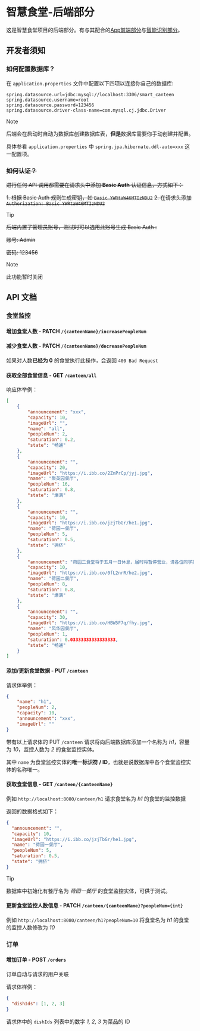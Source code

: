 # 智慧食堂-后端部分

这是智慧食堂项目的后端部分。有与其配合的[App前端部分](https://github.com/AlearXS/SmartCanteenApp)与[智能识别部分](https://github.com/AlearXS/SmartCanteenDetection)。

## 开发者须知

### 如何配置数据库？

在 `application.properties` 文件中配置以下四项以连接你自己的数据库:

```properties
spring.datasource.url=jdbc:mysql://localhost:3306/smart_canteen
spring.datasource.username=root
spring.datasource.password=123456
spring.datasource.driver-class-name=com.mysql.cj.jdbc.Driver
```

> [!NOTE]
> 后端会在启动时自动为数据库创建数据库表，**但是**数据库需要你手动创建并配置。
> 
> 具体参看 `application.properties` 中 `spring.jpa.hibernate.ddl-auto=xxx` 这一配置项。

### ~~如何认证？~~

~~进行任何 API 调用都需要在请求头中添加 **Basic Auth** 认证信息，方式如下：~~

~~1. 根据 Basic Auth 规则生成密钥，如 `Basic YWRtaW46MTIzNDU2`~~
~~2. 在请求头添加 `Authorization: Basic YWRtaW46MTIzNDU2`~~

> [!TIP]
> ~~后端内置了管理员账号，测试时可以选用此账号生成 Basic Auth :~~
> 
> ~~账号: Admin~~
> 
> ~~密码: 123456~~

> [!NOTE]
> 此功能暂时关闭

## API 文档

### 食堂监控

#### 增加食堂人数 - PATCH `/{canteenName}/increasePeopleNum`

#### 减少食堂人数 - PATCH `/{canteenName}/decreasePeopleNum`

如果对人数**已经为 0** 的食堂执行此操作，会返回 `400 Bad Request`

#### 获取全部食堂信息 - GET `/canteen/all`

响应体举例：

```json
[
    {
        "announcement": "xxx",
        "capacity": 10,
        "imageUrl": "",
        "name": "all",
        "peopleNum": 2,
        "saturation": 0.2,
        "state": "畅通"
    },
    {
        "announcement": "",
        "capacity": 20,
        "imageUrl": "https://i.ibb.co/2ZnPrCp/jyj.jpg",
        "name": "聚英园餐厅",
        "peopleNum": 16,
        "saturation": 0.8,
        "state": "爆满"
    },
    {
        "announcement": "",
        "capacity": 10,
        "imageUrl": "https://i.ibb.co/jzjTbGr/he1.jpg",
        "name": "荷园一餐厅",
        "peopleNum": 5,
        "saturation": 0.5,
        "state": "拥挤"
    },
    {
        "announcement": "荷园二食堂将于五月一日休息，届时将暂停营业，请各位同学提前安排好就餐时间。",
        "capacity": 10,
        "imageUrl": "https://i.ibb.co/0fL2nrR/he2.jpg",
        "name": "荷园二餐厅",
        "peopleNum": 8,
        "saturation": 0.8,
        "state": "爆满"
    },
    {
        "announcement": "",
        "capacity": 30,
        "imageUrl": "https://i.ibb.co/HBW5F7q/fhy.jpg",
        "name": "风华园餐厅",
        "peopleNum": 1,
        "saturation": 0.03333333333333333,
        "state": "畅通"
    }
]
```

#### 添加/更新食堂数据 - PUT `/canteen` 

请求体举例：

```json
{
    "name": "h1",
    "peopleNum": 2,
    "capacity": 10,
    "announcement": "xxx",
    "imageUrl": ""
}
```

带有以上请求体的 PUT `/canteen` 请求将向后端数据库添加一个名称为 *h1*，容量为 *10*，监控人数为 *2* 的食堂监控实体。

其中 `name` 为食堂监控实体的**唯一标识符 / ID**，也就是说数据库中各个食堂监控实体的名称唯一。

#### 获取食堂信息 - GET `/canteen/{canteenName}` 

例如 `http://localhost:8080/canteen/h1` 请求食堂名为 *h1* 的食堂的监控数据

返回的数据格式如下：

```json
{
  "announcement": "",
  "capacity": 10,
  "imageUrl": "https://i.ibb.co/jzjTbGr/he1.jpg",
  "name": "荷园一餐厅",
  "peopleNum": 5,
  "saturation": 0.5,
  "state": "拥挤"
}
```

> [!TIP]
> 数据库中初始化有餐厅名为 *荷园一餐厅* 的食堂监控实体，可供于测试。

#### 更新食堂监控人数信息 - PATCH `/canteen/{canteenName}?peopleNum={int}`

例如 `http://localhost:8080/canteen/h1?peopleNum=10` 将食堂名为 *h1* 的食堂的监控人数修改为 *10*

### 订单

#### 增加订单 - POST `/orders`

订单自动与请求的用户关联

请求体样例：

```json
{
  "dishIds": [1, 2, 3]
}
```

请求体中的 `dishIds` 列表中的数字 *1, 2, 3* 为菜品的 ID




